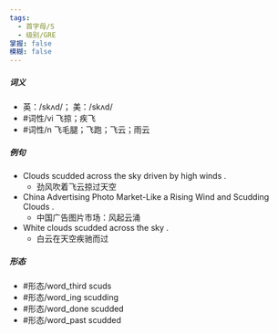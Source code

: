```yaml
---
tags:
  - 首字母/S
  - 级别/GRE
掌握: false
模糊: false
---
```

##### 词义
- 英：/skʌd/； 美：/skʌd/
- #词性/vi  飞掠；疾飞
- #词性/n  飞毛腿；飞跑；飞云；雨云
##### 例句
- Clouds scudded across the sky driven by high winds .
	- 劲风吹着飞云掠过天空
- China Advertising Photo Market-Like a Rising Wind and Scudding Clouds .
	- 中国广告图片市场：风起云涌
- White clouds scudded across the sky .
	- 白云在天空疾驰而过
##### 形态
- #形态/word_third scuds
- #形态/word_ing scudding
- #形态/word_done scudded
- #形态/word_past scudded
